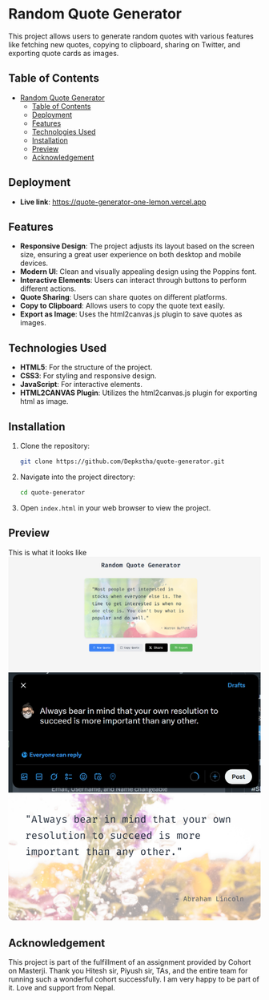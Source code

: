 # Random Quote Generator

This project allows users to generate random quotes with various features like fetching new quotes, copying to clipboard, sharing on Twitter, and exporting quote cards as images.

## Table of Contents

- [Random Quote Generator](#random-quote-generator)
  - [Table of Contents](#table-of-contents)
  - [Deployment](#deployment)
  - [Features](#features)
  - [Technologies Used](#technologies-used)
  - [Installation](#installation)
  - [Preview](#preview)
  - [Acknowledgement](#acknowledgement)

## Deployment

- **Live link**: https://quote-generator-one-lemon.vercel.app

## Features

- **Responsive Design**: The project adjusts its layout based on the screen size, ensuring a great user experience on both desktop and mobile devices.
- **Modern UI**: Clean and visually appealing design using the Poppins font.
- **Interactive Elements**: Users can interact through buttons to perform different actions.
- **Quote Sharing**: Users can share quotes on different platforms.
- **Copy to Clipboard**: Allows users to copy the quote text easily.
- **Export as Image**: Uses the html2canvas.js plugin to save quotes as images.

## Technologies Used

- **HTML5**: For the structure of the project.
- **CSS3**: For styling and responsive design.
- **JavaScript**: For interactive elements.
- **HTML2CANVAS Plugin**: Utilizes the html2canvas.js plugin for exporting html as image.

## Installation

1. Clone the repository:
   ```bash
   git clone https://github.com/Depkstha/quote-generator.git
   ```

2. Navigate into the project directory:
   ```bash
   cd quote-generator
   ```

3. Open `index.html` in your web browser to view the project.

## Preview
This is what it looks like
![Quote Generator Screenshot](assets/screenshots/01.png)
![Quote Generator Screenshot](assets/screenshots/02.jpeg)
![Quote Generator Screenshot](assets/screenshots/quote.png)

## Acknowledgement
This project is part of the fulfillment of an assignment provided by Cohort on Masterji. Thank you Hitesh sir, Piyush sir, TAs, and the entire team for running such a wonderful cohort successfully. I am very happy to be part of it. Love and support from Nepal.
